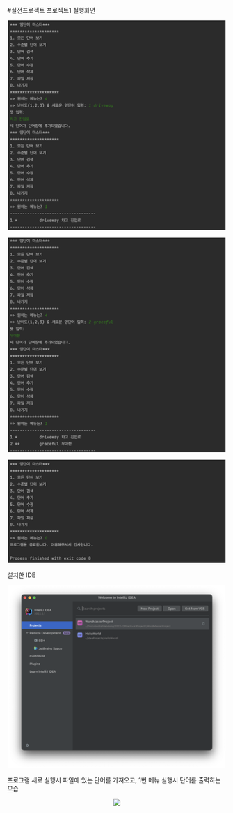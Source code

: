 #실전프로젝트 프로젝트1
실행화면
<p align="center">
    <img src= https://github.com/LedF1oyd/PracticalProject1-Project1/blob/a71451c524dae680dd544780a14b6b819749343a/src/main/java/Screenshot/1.png width=500>
  </p>
<p align="center">
    <img src= https://github.com/LedF1oyd/PracticalProject1-Project1/blob/a71451c524dae680dd544780a14b6b819749343a/src/main/java/Screenshot/2.png width=500>
  </p>
<p align="center">
    <img src= https://github.com/LedF1oyd/PracticalProject1-Project1/blob/a71451c524dae680dd544780a14b6b819749343a/src/main/java/Screenshot/3.png width=500>
  </p>
설치한 IDE
<p align="center">
    <img src= https://github.com/LedF1oyd/PracticalProject1-Project1/blob/0c09e652f12fdd1b4e0e93ae0fb8dfd3bde06de3/src/main/java/Screenshot/4.png width=500>
  </p>

프로그램 새로 실행시 파일에 있는 단어를 가져오고, 1번 메뉴 실행시 단어를 출력하는 모습
<p align="center">
    <img src= https://github.com/LedF1oyd/PracticalProject1-Project1/blob/0c09e652f12fdd1b4e0e93ae0fb8dfd3bde06de3/src/main/java/Screenshot/스크린샷 2022-09-17 오후 6.16.44.png width=500>
  </p>
